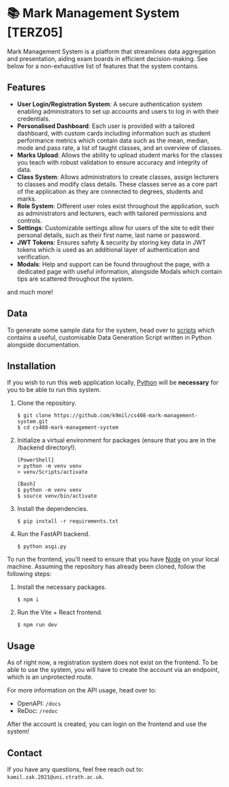 # 📚 Mark Management System [TERZ05]

Mark Management System is a platform that streamlines data aggregation and presentation, aiding exam boards in efficient decision-making. See below for a non-exhaustive list of features that the system contains.

## Features

- **User Login/Registration System**: A secure authentication system enabling administrators to set up accounts and users to log in with their credentials.
- **Personalised Dashboard**: Each user is provided with a tailored dashboard, with custom cards including information such as student performance metrics which contain data such as the mean, median, mode and pass rate, a list of taught classes, and an overview of classes.
- **Marks Upload**: Allows the ability to upload student marks for the classes you teach with robust validation to ensure accuracy and integrity of data.
- **Class System**: Allows administrators to create classes, assign lecturers to classes and modify class details. These classes serve as a core part of the application as they are connected to degrees, students and marks.
- **Role System**: Different user roles exist throughout the application, such as administrators and lecturers, each with tailored permissions and controls.
- **Settings**: Customizable settings allow for users of the site to edit their personal details, such as their first name, last name or password.
- **JWT Tokens**: Ensures safety & security by storing key data in JWT tokens which is used as an additional layer of authentication and verification.
- **Modals**: Help and support can be found throughout the page, with a dedicated page with useful information, alongside Modals which contain tips are scattered throughout the system.

and much more!

## Data

To generate some sample data for the system, head over to [scripts](https://github.com/k9mil/cs408-mark-management-system/tree/main/mark-management-system/scripts/data_generation) which contains a useful, customisable Data Generation Script written in Python alongside documentation.

## Installation

If you wish to run this web application locally, [Python](https://www.python.org/) will be **necessary** for you to be able to run this system.

1. Clone the repository.

   ```
   $ git clone https://github.com/k9mil/cs408-mark-management-system.git
   $ cd cs408-mark-management-system
   ```

2. Initialize a virtual environment for packages (ensure that you are in the /backend directory!).

   ```
   [PowerShell]
   > python -m venv venv
   > venv/Scripts/activate

   [Bash]
   $ python -m venv venv
   $ source venv/bin/activate
   ```

3. Install the dependencies.

   ```
   $ pip install -r requirements.txt
   ```

4. Run the FastAPI backend.
   ```
   $ python asgi.py
   ```

To run the frontend, you'll need to ensure that you have [Node](https://nodejs.org/en) on your local machine. Assuming the repository has already been cloned, follow the following steps:

1. Install the necessary packages.

   ```
   $ npm i
   ```

2. Run the Vite + React frontend.
   ```
   $ npm run dev
   ```

## Usage

As of right now, a registration system does not exist on the frontend. To be able to use the system, you will have to create the account via an endpoint, which is an unprotected route.

For more information on the API usage, head over to:

- OpenAPI: `/docs`
- ReDoc: `/redoc`

After the account is created, you can login on the frontend and use the system!

## Contact

If you have any questions, feel free reach out to: `kamil.zak.2021@uni.strath.ac.uk`.
